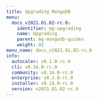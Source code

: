 ```yaml
---
title: Upgrading MongoDB
menu:
  docs_v2021.01.02-rc.0:
    identifier: mg-upgrading
    name: Upgrading
    parent: mg-mongodb-guides
    weight: 42
menu_name: docs_v2021.01.02-rc.0
info:
  autocaler: v0.1.0-rc.0
  cli: v0.16.0-rc.0
  community: v0.16.0-rc.0
  enterprise: v0.3.0-rc.0
  installer: v0.16.0-rc.0
  version: v2021.01.02-rc.0
---
```


